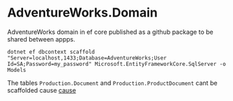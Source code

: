 # AdventureWorks.Domain
AdventureWorks domain in ef core published as a github package to be shared between appps.

`dotnet ef dbcontext scaffold "Server=localhost,1433;Database=AdventureWorks;User Id=SA;Password=my_password" Microsoft.EntityFrameworkCore.SqlServer -o Models`

The tables `Production.Document` and `Production.ProductDocument` cant be scaffolded cause [cause](https://github.com/dotnet/efcore/issues/10131)

